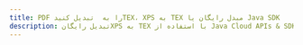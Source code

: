 ---title: PDF را به  تبدیل کنیدTEX، XPS به TEX مبدل رایگان یا Java SDKdescription: تبدیل رایگانXPS به TEX با استفاده از Java Cloud APIs & SDK همچنین اسناد PDF را در Cloud ایجاد، ویرایش و رندر کنید.---